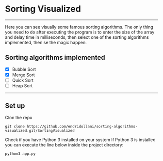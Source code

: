 # Sorting Visualized

---
Here you can see visually some famous sorting algorithms.
The only thing you need to do after executing the program is to enter the size of
the array and delay time in milliseconds, then select one of the sorting algorithms implemented, then se the magic happen.

## Sorting algorithms implemented

- [x] Bubble Sort
- [x] Merge Sort
- [ ] Quick Sort
- [ ] Heap Sort

---

## Set up

Clon the repo

`git clone https://github.com/endridollani/sorting-algorithms-visualized.git/SortingVisualized`

Check if you have Python 3 installed on your system
If Python 3 is installed you can execute the line below inside the project directory:  

`python3 app.py`
